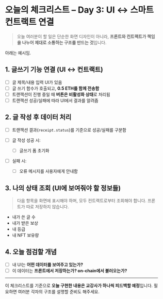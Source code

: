 # 오늘의 체크리스트 – Day 3: UI ↔ 스마트 컨트랙트 연결

> 오늘 여러분이 할 일은 단순한 화면 디자인이 아니라,
> **프론트와 컨트랙트가 책임을 나누어 제대로 소통하는 구조를 만드는 것**입니다.

아래는 예시임.

## 1. 글쓰기 기능 연결 (UI ↔ 컨트랙트)

- [ ] 글 제목/내용 입력 UI가 있음
- [ ] 글 쓰기 함수가 호출되고, **0.5 ETH를 함께 전송함**
- [ ] 트랜잭션이 진행 중일 때 **버튼은 비활성화 상태**로 처리됨
- [ ] 트랜잭션 성공/실패에 따라 UI에서 결과를 알려줌

## 2. 글 작성 후 데이터 처리

- [ ] 트랜잭션 결과(`receipt.status`)를 기준으로 성공/실패를 구분함

- [ ] 글 작성 성공 시:

  - [ ] 글쓰기 폼 초기화

- [ ] 실패 시:

  - [ ] 오류 메시지를 사용자에게 안내함

## 3. 나의 상태 조회 (UI에 보여줘야 할 정보들)

> 다음 항목을 화면에 표시해야 하며,
> 모두 컨트랙트로부터 조회해야 합니다. 프론트가 따로 저장하지 않습니다.

- 내가 쓴 글 수
- 내가 받은 보상
- 내 등급
- 내 NFT 보유량

## 4. 오늘 점검할 개념

- [ ] 내 UI는 **어떤 데이터를 보여주고 있는가?**
- [ ] 이 데이터는 **프론트에서 저장하는가? on-chain에서 불러오는가?**

---

이 체크리스트를 기준으로
**오늘 구현한 내용은 교강사가 하나씩 피드백할 예정**입니다.
필요하면 여러분 각자의 구조를 설명할 준비도 해주세요.
